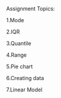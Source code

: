 Assignment Topics:

1.Mode

2.IQR

3.Quantile

4.Range

5.Pie chart

6.Creating data

7.Linear Model
